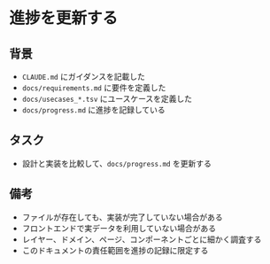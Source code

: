 # 進捗を更新する

## 背景

- `CLAUDE.md` にガイダンスを記載した
- `docs/requirements.md` に要件を定義した
- `docs/usecases_*.tsv` にユースケースを定義した
- `docs/progress.md` に進捗を記録している

## タスク

- 設計と実装を比較して、`docs/progress.md` を更新する

## 備考

- ファイルが存在しても、実装が完了していない場合がある
- フロントエンドで実データを利用していない場合がある
- レイヤー、ドメイン、ページ、コンポーネントごとに細かく調査する
- このドキュメントの責任範囲を進捗の記録に限定する
